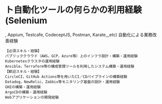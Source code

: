 # ト自動化ツールの何らかの利用経験(Selenium[](https://www.selenium.dev/ja/documentation/test_practices/overview/)
, Appium, Testcafe, CodeceptJS, Postman, Karate,,,etc) 
自動化による業務改善経験
```
【必須スキル・経験】
パブリッククラウド（AWS，GCP，Azure等）上のインフラ設計・構築・運用経験
Kubernetesクラスタの運用経験
Ansible，Terraform等の構成管理ツールを利用したシステム構築・運用経験
【歓迎スキル・経験】
CircleCI，GitHub Actions等を用いたCI／CDパイプラインの構築経験
Datadog，NewRelic，Zabbix等モニタリング基盤の設計・運用経験
GKEの構築・運用経験
ArgoCDの構築・運用経験
Webアプリケーションの開発経験
```
